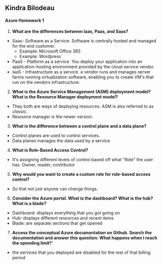 ## Kindra Bilodeau
#### Azure Homework 1

1. **What are the differences between Iaas, Paas, and Saas?**
  - Saas- Software as a Service. Software is centrally hosted and managed for the end customer.
    + Example: Microsoft Office 365
    + Example: Wordpress
  - PaaS - Platform as a service. You deploy your application into an application-hosting environment provided by the cloud service vendor.
  - IaaS - Infrastructure as a service. a vendor runs and manages server farms running virtualization software, enabling you to create VM's that run on the vendors infrastructure.
2. **What is the Azure Service Management (ASM) deployment model? What is the Resource Manager
deployment model?**
  - They both are ways of deploying resources. ASM is also referred to as *classic*.
  - Resource manager is the newer version.
3. **What is the difference between a control plane and a data plane?**
  - Control planes are used to control services.
  - Data planes manages the data used by a service
4. **What is Role-Based Access Control?**
  - It's assigning different levels of control based off what "Role" the user has. Owner, reader, contributor
5. **Why would you want to create a custom role for role-based access control?**
  - So that not just anyone can change things.
6. **Consider the Azure portal. What is the dashboard? What is the hub? What is a blade?**
  - Dashboard: displays everything that you got going on
  - Hub: displays different resources and recent items  
  - Blade: are separate sections that get opened
7. **Access the conceptual Azure documentation on Github. Search the documentation and answer this
question: What happens when I reach the spending limit?**'
  - the services that you deployed are disabled for the rest of that billing period
